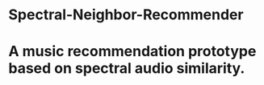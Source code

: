 # Spectral-Neighbor-Recommender
# A music recommendation prototype based on spectral audio similarity.

